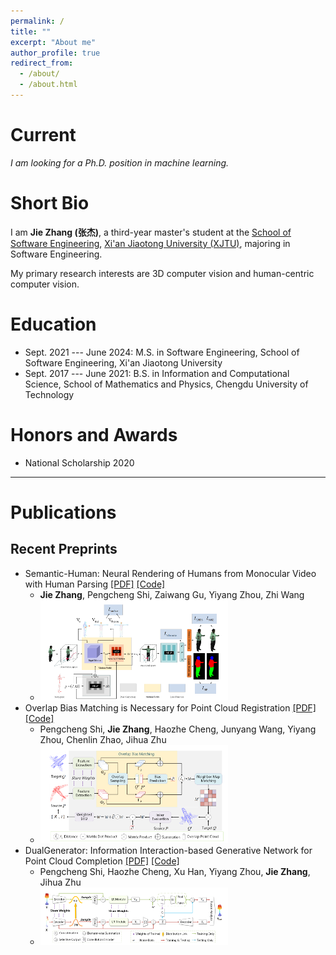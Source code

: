 ```yaml
---
permalink: /
title: ""
excerpt: "About me"
author_profile: true
redirect_from: 
  - /about/
  - /about.html
---
```


Current
===

*I am looking for a Ph.D. position in machine learning.*


Short Bio
===

I am **Jie Zhang (张杰)**, a third-year master's student at the [School of Software Engineering](http://se.xjtu.edu.cn/), [Xi'an Jiaotong University (XJTU)](http://www.xjtu.edu.cn/), majoring in Software Engineering. 

My primary research interests are 3D computer vision and human-centric computer vision.


Education
===
* Sept. 2021 --- June 2024: M.S. in Software Engineering, School of Software Engineering, Xi'an Jiaotong University
* Sept. 2017 --- June 2021: B.S. in Information and Computational Science, School of Mathematics and Physics, Chengdu University of Technology

Honors and Awards
===
* National Scholarship     2020
<!-- * Outstanding Undergraduate Scholarship, Gold award    **Top 3%**     2020  -->


<!-- Activities
===
* TA in *Mathematical Analysis B*, 2021 Fall
* Editor of the Wechat account of School of Gifted Young, USTC
* Member of School of Gifted Young Student Union
* Attendee of ACM TURC 2021, Hefei, China -->


<script>
document.write("Last modifid at: "+document.lastModified+"" )
</script>

---

Publications
===

## Recent Preprints

* Semantic-Human: Neural Rendering of Humans from Monocular Video with Human Parsing [[PDF]](https://arxiv.org/pdf/2308.09894.pdf) [[Code]](https://arxiv.org/pdf/2308.09894.pdf)
  * **Jie Zhang**, Pengcheng Shi, Zaiwang Gu, Yiyang Zhou, Zhi Wang
  * ![Overview](./../images/paper/semantichuman.png)
* Overlap Bias Matching is Necessary for Point Cloud Registration [[PDF]](https://arxiv.org/abs/2308.09364) [[Code]](https://arxiv.org/abs/2308.09364)
  * Pengcheng Shi, **Jie Zhang**, Haozhe Cheng, Junyang Wang, Yiyang Zhou, Chenlin Zhao, Jihua Zhu
  * ![Overview](./../images/paper/overla.png)
* DualGenerator: Information Interaction-based Generative Network for Point Cloud Completion [[PDF]](https://arxiv.org/pdf/2305.09132.pdf) [[Code]](https://arxiv.org/pdf/2305.09132.pdf)
  * Pengcheng Shi, Haozhe Cheng, Xu Han, Yiyang Zhou, **Jie Zhang**, Jihua Zhu
  * ![Overview](./../images/paper/DualGenerator.png)
